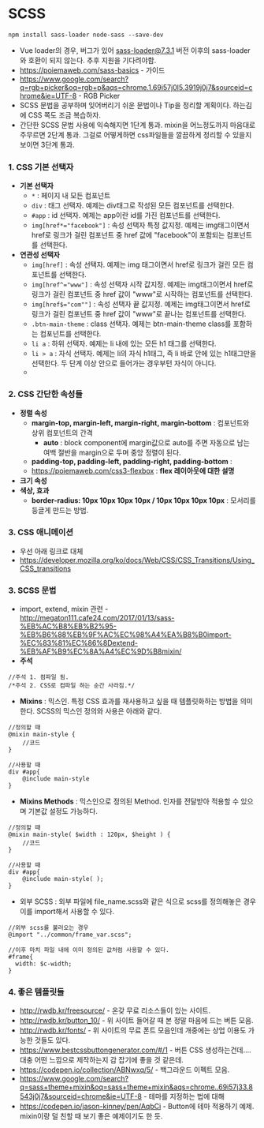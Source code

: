 # SCSS
```
npm install sass-loader node-sass --save-dev
```
+ Vue loader의 경우, 버그가 있어 sass-loader@7.3.1 버전 이후의 sass-loader와 호환이 되지 않는다. 추후 지원을 기다려야함.
+ https://poiemaweb.com/sass-basics - 가이드
+ https://www.google.com/search?q=rgb+picker&oq=rgb+p&aqs=chrome.1.69i57j0l5.3919j0j7&sourceid=chrome&ie=UTF-8 - RGB Picker
+ SCSS 문법을 공부하며 잊어버리기 쉬운 문법이나 Tip을 정리할 계획이다. 하는김에 CSS 쪽도 조금 복습하자.
+ 간단한 SCSS 문법 사용에 익숙해지면 1단계 통과. mixin을 어느정도까지 마음대로 주무르면 2단계 통과. 그걸로 어떻게하면 css파일들을 깔끔하게 정리할 수 있을지 보이면 3단계 통과.

### 1. CSS 기본 선택자
+ **기본 선택자**
    * ```*``` : 페이지 내 모든 컴포넌트
    * ```div``` : 태그 선택자. 예제는 div태그로 작성된 모든 컴포넌트를 선택한다.
    * ```#app``` : id 선택자. 예제는 app이란 id를 가진 컴포넌트를 선택한다.
    * ```img[href*="facebook"]``` : 속성 선택자 특정 값지정. 예제는 img태그이면서 href로 링크가 걸린 컴포넌트 중 href 값에 "facebook"이 포함되는 컴포넌트를 선택한다.
+ **연관성 선택자**
    * ```img[href]``` : 속성 선택자. 예제는 img 태그이면서 href로 링크가 걸린 모든 컴포넌트를 선택한다.
    * ```img[href^="www"]``` : 속성 선택자 시작 값지정. 예제는 img태그이면서 href로 링크가 걸린 컴포넌트 중 href 값이 "www"로 시작하는 컴포넌트를 선택한다.
    * ```img[href$="com""]``` : 속성 선택자 끝 값지정. 예제는 img태그이면서 href로 링크가 걸린 컴포넌트 중 href 값이 "www"로 끝나는 컴포넌트를 선택한다.
    * ```.btn-main-theme``` : class 선택자. 예제는 btn-main-theme class를 포함하는 컴포넌트를 선택한다.
    * ```li a``` : 하위 선택자. 예제는 li 내에 있는 모든 h1 태그를 선택한다.
    * ```li > a``` : 자식 선택자. 예제는 li의 자식 h1태그, 즉 li 바로 안에 있는 h1태그만을 선택한다. 두 단계 이상 안으로 들어가는 경우부턴 자식이 아니다.
    * 

### 2. CSS 간단한 속성들
+ **정렬 속성**
    * **margin-top, margin-left, margin-right, margin-bottom** : 컴포넌트와 상위 컴포넌트의 간격
        + **auto** : block component에 margin값으로 auto를 주면 자동으로 남는 여백 절반을 margin으로 두며 중앙 정렬이 된다.
    * **padding-top, padding-left, padding-right, padding-bottom** : 
    * https://poiemaweb.com/css3-flexbox : **flex 레이아웃에 대한 설명**
+ **크기 속성**
+ **색상, 효과**
    * **border-radius: 10px 10px 10px 10px / 10px 10px 10px 10px** : 모서리를 둥글게 만드는 방법.
    
### 3. CSS 애니메이션
+ 우선 아래 링크로 대체
+ https://developer.mozilla.org/ko/docs/Web/CSS/CSS_Transitions/Using_CSS_transitions

### 3. SCSS 문법
+ import, extend, mixin 관련 - http://megaton111.cafe24.com/2017/01/13/sass-%EB%AC%B8%EB%B2%95-%EB%B6%88%EB%9F%AC%EC%98%A4%EA%B8%B0import-%EC%83%81%EC%86%8Dextend-%EB%AF%B9%EC%8A%A4%EC%9D%B8mixin/
+ **주석**
```
//주석 1. 컴파일 됨.
/*주석 2. CSS로 컴파일 하는 순간 사라짐.*/
```
+ **Mixins** : 믹스인. 특정 CSS 효과를 재사용하고 싶을 때 템플릿화하는 방법을 의미한다. SCSS의 믹스인 정의와 사용은 아래와 같다.
```
//정의할 때
@mixin main-style { 
    //코드
}

//사용할 때
div #app{
    @include main-style
}
```
+ **Mixins Methods** : 믹스인으로 정의된 Method. 인자를 전달받아 적용할 수 있으며 기본값 설정도 가능하다.
```
//정의할 때
@mixin main-style( $width : 120px, $height ) { 
    //코드
}

//사용할 때
div #app{
    @include main-style( );
}
```
+ 외부 SCSS : 외부 파일에 file_name.scss와 같은 식으로 scss를 정의해놓은 경우 이를 import해서 사용할 수 있다.
 ```
 //외부 scss를 불러오는 경우
 @import "../common/frame_var.scss";
 
 //이후 마치 파일 내에 이미 정의된 값처럼 사용할 수 있다.
 #frame{
   width: $c-width;
 }
 ```
### 4. 좋은 템플릿들
+ http://rwdb.kr/freesource/ - 온갖 무료 리소스들이 있는 사이트. 
+ http://rwdb.kr/button_10/ - 위 사이트 들어갈 때 본 정말 마음에 드는 버튼 모음.
+ http://rwdb.kr/fonts/ - 위 사이트의 무료 폰트 모음인데 개중에는 상업 이용도 가능한 것들도 있다.
+ https://www.bestcssbuttongenerator.com/#/1 - 버튼 CSS 생성하는건데.... 대충 어떤 느낌으로 제작하는지 감 잡기에 좋을 것 같은데.
+ https://codepen.io/collection/ABNwxq/5/ - 백그라운드 이펙트 모음.
+ https://www.google.com/search?q=sass+theme+mixin&oq=sass+theme+mixin&aqs=chrome..69i57j33.8543j0j7&sourceid=chrome&ie=UTF-8 - 테마를 지정하는 법에 대해
+ https://codepen.io/jason-kinney/pen/AqbCi - Button에 테마 적용하기 예제. mixin이랑 덜 친할 때 보기 좋은 예제이기도 한 듯. 